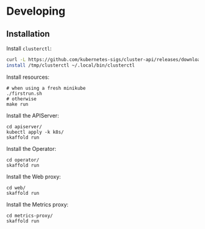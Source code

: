 # Developing

## Installation

Install `clusterctl`:

```bash
curl -L https://github.com/kubernetes-sigs/cluster-api/releases/download/v1.2.5/clusterctl-linux-amd64 -o /tmp/clusterctl
install /tmp/clusterctl ~/.local/bin/clusterctl
```

Install resources:

```shell
# when using a fresh minikube
./firstrun.sh
# otherwise
make run
```

Install the APIServer:

```shell
cd apiserver/
kubectl apply -k k8s/
skaffold run
```

Install the Operator:

```shell
cd operator/
skaffold run
```

Install the Web proxy:

```shell
cd web/
skaffold run
```

Install the Metrics proxy:

```shell
cd metrics-proxy/
skaffold run
```
